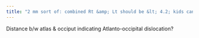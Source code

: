 ```yaml
---
title: "2 mm sort of: combined Rt &amp; Lt should be &lt; 4.2; kids can have up to 2.5 mm"
---
```

Distance b/w atlas &amp; occiput indicating Atlanto-occipital dislocation?

